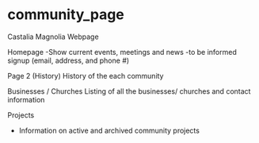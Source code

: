 # community_page
Castalia Magnolia Webpage


Homepage
-Show current events, meetings and news
-to be informed signup (email, address, and phone #)

Page 2 (History)
History of the each community

Businesses / Churches
Listing of all the businesses/ churches and contact information

Projects
- Information on active and archived community projects
